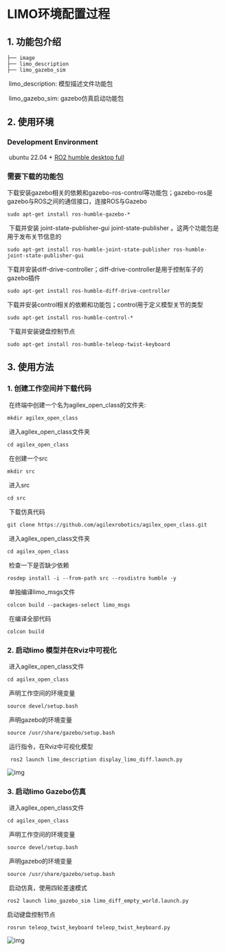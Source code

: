 # LIMO环境配置过程

## 1.	功能包介绍

```
├── image
├── limo_description
├── limo_gazebo_sim
```

​	limo_description: 模型描述文件功能包

​	limo_gazebo_sim: gazebo仿真启动功能包

## 2.	使用环境

### Development Environment

​	ubuntu 22.04 + [RO2 humble desktop full](http://docs.ros.org/en/humble/Installation/Ubuntu-Install-Debians.html)

### 需要下载的功能包

​	下载安装gazebo相关的依赖和gazebo-ros-control等功能包；gazebo-ros是gazebo与ROS之间的通信接口，连接ROS与Gazebo

```
sudo apt-get install ros-humble-gazebo-*
```

​	下载并安装 joint-state-publisher-gui joint-state-publisher 。这两个功能包是用于发布关节信息的

```
sudo apt-get install ros-humble-joint-state-publisher ros-humble-joint-state-publisher-gui
```

​	下载并安装diff-drive-controller；diff-drive-controller是用于控制车子的gazebo插件

```
sudo apt-get install ros-humble-diff-drive-controller
```

​	下载并安装control相关的依赖和功能包；control用于定义模型关节的类型

```
sudo apt-get install ros-humble-control-*
```

​	下载并安装键盘控制节点

```
sudo apt-get install ros-humble-teleop-twist-keyboard 
```



## 3.	使用方法

### 1.	创建工作空间并下载代码

​	在终端中创建一个名为agilex_open_class的文件夹:

```
mkdir agilex_open_class
```

​	进入agilex_open_class文件夹

```
cd agilex_open_class
```

​	在创建一个src

```
mkdir src
```

​	进入src

```
cd src
```

​	下载仿真代码

```
git clone https://github.com/agilexrobotics/agilex_open_class.git
```

​	进入agilex_open_class文件夹

```
cd agilex_open_class
```

​	检查一下是否缺少依赖

```
rosdep install -i --from-path src --rosdistro humble -y
```

​	单独编译limo_msgs文件

```
colcon build --packages-select limo_msgs
```

​	在编译全部代码

```
colcon build
```



### 2.	启动limo 模型并在Rviz中可视化

​	进入agilex_open_class文件

```
cd agilex_open_class
```

​	声明工作空间的环境变量

```
source devel/setup.bash
```

​	声明gazebo的环境变量	

```
source /usr/share/gazebo/setup.bash
```

​	运行指令，在Rviz中可视化模型

```
 ros2 launch limo_description display_limo_diff.launch.py 
```

![img](../../../手册/agilex_open_class/limo/image/rviz.png) 

### 3.	启动limo Gazebo仿真

​	进入agilex_open_class文件

```
cd agilex_open_class
```

​	声明工作空间的环境变量

```
source devel/setup.bash
```

​	声明gazebo的环境变量	

```
source /usr/share/gazebo/setup.bash
```

​	启动仿真，使用四轮差速模式

```
ros2 launch limo_gazebo_sim limo_diff_empty_world.launch.py 
```

启动键盘控制节点

```
rosrun teleop_twist_keyboard teleop_twist_keyboard.py 
```

![img](../../../手册/agilex_open_class/limo/image/limo_diff.png) 

 

 
